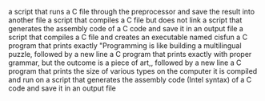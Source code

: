 a script that runs a C file through the preprocessor and save the result into another file
 a script that compiles a C file but does not link
a script that generates the assembly code of a C code and save it in an output file
a script that compiles a C file and creates an executable named cisfun
a C program that prints exactly "Programming is like building a multilingual puzzle, followed by a new line
 a C program that prints exactly with proper grammar, but the outcome is a piece of art,, followed by a new line
a C program that prints the size of various types on the computer it is compiled and run on
a script that generates the assembly code (Intel syntax) of a C code and save it in an output file
